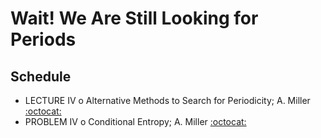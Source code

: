 # Wait! We Are Still Looking for Periods

## Schedule 

 * LECTURE IV  o  Alternative Methods to Search for Periodicity; A. Miller [:octocat:](https://github.com/adamamiller) 
 * PROBLEM IV  o Conditional Entropy; A. Miller [:octocat:](https://github.com/adamamiller)
